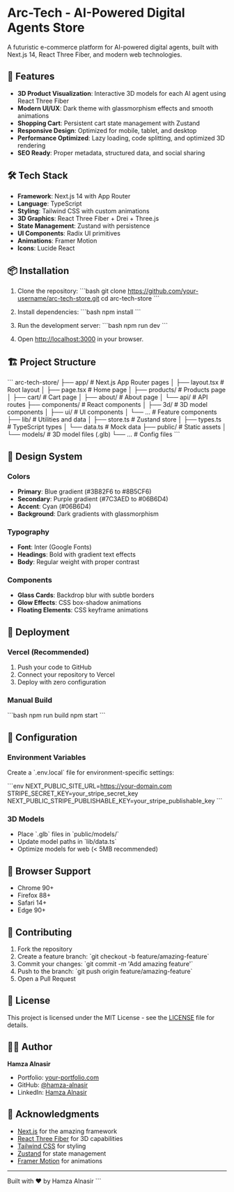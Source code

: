 # Arc-Tech - AI-Powered Digital Agents Store

A futuristic e-commerce platform for AI-powered digital agents, built with Next.js 14, React Three Fiber, and modern web technologies.

## 🚀 Features

- **3D Product Visualization**: Interactive 3D models for each AI agent using React Three Fiber
- **Modern UI/UX**: Dark theme with glassmorphism effects and smooth animations
- **Shopping Cart**: Persistent cart state management with Zustand
- **Responsive Design**: Optimized for mobile, tablet, and desktop
- **Performance Optimized**: Lazy loading, code splitting, and optimized 3D rendering
- **SEO Ready**: Proper metadata, structured data, and social sharing

## 🛠️ Tech Stack

- **Framework**: Next.js 14 with App Router
- **Language**: TypeScript
- **Styling**: Tailwind CSS with custom animations
- **3D Graphics**: React Three Fiber + Drei + Three.js
- **State Management**: Zustand with persistence
- **UI Components**: Radix UI primitives
- **Animations**: Framer Motion
- **Icons**: Lucide React

## 📦 Installation

1. Clone the repository:
\`\`\`bash
git clone https://github.com/your-username/arc-tech-store.git
cd arc-tech-store
\`\`\`

2. Install dependencies:
\`\`\`bash
npm install
\`\`\`

3. Run the development server:
\`\`\`bash
npm run dev
\`\`\`

4. Open [http://localhost:3000](http://localhost:3000) in your browser.

## 🏗️ Project Structure

\`\`\`
arc-tech-store/
├── app/                    # Next.js App Router pages
│   ├── layout.tsx         # Root layout
│   ├── page.tsx           # Home page
│   ├── products/          # Products page
│   ├── cart/              # Cart page
│   ├── about/             # About page
│   └── api/               # API routes
├── components/            # React components
│   ├── 3d/               # 3D model components
│   ├── ui/               # UI components
│   └── ...               # Feature components
├── lib/                  # Utilities and data
│   ├── store.ts          # Zustand store
│   ├── types.ts          # TypeScript types
│   └── data.ts           # Mock data
├── public/               # Static assets
│   └── models/           # 3D model files (.glb)
└── ...                   # Config files
\`\`\`

## 🎨 Design System

### Colors
- **Primary**: Blue gradient (#3B82F6 to #8B5CF6)
- **Secondary**: Purple gradient (#7C3AED to #06B6D4)
- **Accent**: Cyan (#06B6D4)
- **Background**: Dark gradients with glassmorphism

### Typography
- **Font**: Inter (Google Fonts)
- **Headings**: Bold with gradient text effects
- **Body**: Regular weight with proper contrast

### Components
- **Glass Cards**: Backdrop blur with subtle borders
- **Glow Effects**: CSS box-shadow animations
- **Floating Elements**: CSS keyframe animations

## 🚀 Deployment

### Vercel (Recommended)
1. Push your code to GitHub
2. Connect your repository to Vercel
3. Deploy with zero configuration

### Manual Build
\`\`\`bash
npm run build
npm start
\`\`\`

## 🔧 Configuration

### Environment Variables
Create a \`.env.local\` file for environment-specific settings:

\`\`\`env
NEXT_PUBLIC_SITE_URL=https://your-domain.com
STRIPE_SECRET_KEY=your_stripe_secret_key
NEXT_PUBLIC_STRIPE_PUBLISHABLE_KEY=your_stripe_publishable_key
\`\`\`

### 3D Models
- Place \`.glb\` files in \`public/models/\`
- Update model paths in \`lib/data.ts\`
- Optimize models for web (< 5MB recommended)

## 📱 Browser Support

- Chrome 90+
- Firefox 88+
- Safari 14+
- Edge 90+

## 🤝 Contributing

1. Fork the repository
2. Create a feature branch: \`git checkout -b feature/amazing-feature\`
3. Commit your changes: \`git commit -m 'Add amazing feature'\`
4. Push to the branch: \`git push origin feature/amazing-feature\`
5. Open a Pull Request

## 📄 License

This project is licensed under the MIT License - see the [LICENSE](LICENSE) file for details.

## 👨‍💻 Author

**Hamza Alnasir**
- Portfolio: [your-portfolio.com](https://your-portfolio.com)
- GitHub: [@hamza-alnasir](https://github.com/hamza-alnasir)
- LinkedIn: [Hamza Alnasir](https://linkedin.com/in/hamza-alnasir)

## 🙏 Acknowledgments

- [Next.js](https://nextjs.org/) for the amazing framework
- [React Three Fiber](https://docs.pmnd.rs/react-three-fiber) for 3D capabilities
- [Tailwind CSS](https://tailwindcss.com/) for styling
- [Zustand](https://github.com/pmndrs/zustand) for state management
- [Framer Motion](https://www.framer.com/motion/) for animations

---

Built with ❤️ by Hamza Alnasir
\`\`\`
